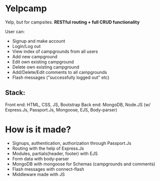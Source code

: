 # Yelpcamp
Yelp, but for campsites. __RESTful routing + full CRUD functionality__

User can:
- Signup and make account
- Login/Log out
- View index of campgrounds from all users
- Add new campground
- Edit own existing campground
- Delete own existing campground
- Add/Delete/Edit comments to all campgrounds
- Flash messages ("successfully logged out" etc)

## Stack:
Front end: HTML, CSS, JS, Bootstrap
Back end: MongoDB, Node.JS (w/ Express.Js, Passport.Js, Mongoose, EJS, Body-parser)

# How is it made? 
- Signups, authentication, authorization through Passport.Js
- Routing with the help of Express.Js
- Modules, partials(header, footer) with EJS
- Form data with body-parser
- MongoDB with mongoose for Schemas (campgrounds and comments) 
- Flash messages with connect-flash 
- Middleware made with JS
